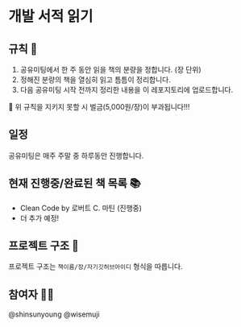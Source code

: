 # 개발 서적 읽기

## 규칙 📝

1. 공유미팅에서 한 주 동안 읽을 책의 분량을 정합니다. (장 단위)
1. 정해진 분량의 책을 열심히 읽고 틈틈이 정리합니다.
1. 다음 공유미팅 시작 전까지 정리한 내용을 이 레포지토리에 업로드합니다.

🚨 위 규칙을 지키지 못할 시 벌금(5,000원/장)이 부과됩니다!!!

## 일정

공유미팅은 매주 주말 중 하루동안 진행합니다.

## 현재 진행중/완료된 책 목록 📚

* Clean Code by 로버트 C. 마틴 (진행중)
* 더 추가 예정!

## 프로젝트 구조 🔗

프로젝트 구조는 `책이름/장/자기깃허브아이디` 형식을 따릅니다.

## 참여자 👭🏻

@shinsunyoung @wisemuji

